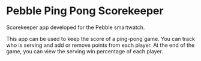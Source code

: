 # Pebble Ping Pong Scorekeeper

Scorekeeper app developed for the Pebble smartwatch.

This app can be used to keep the score of a ping-pong game. You can track who is serving and add or remove points from each player. At the end of the game, you can view the serving win percentage of each player.
